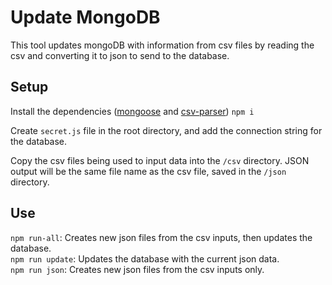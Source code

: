 # Update MongoDB

This tool updates mongoDB with information from csv files by reading the csv and converting it to json to send to the database.

## Setup

Install the dependencies ([mongoose](https://www.npmjs.com/package/mongoose) and [csv-parser](https://www.npmjs.com/package/csv-parser))
`npm i`

Create `secret.js` file in the root directory, and add the connection string for the database.

Copy the csv files being used to input data into the `/csv` directory. JSON output will be the same file name as the csv file, saved in the `/json` directory.

## Use

`npm run-all`: Creates new json files from the csv inputs, then updates the database.  
`npm run update`: Updates the database with the current json data.  
`npm run json`: Creates new json files from the csv inputs only.
